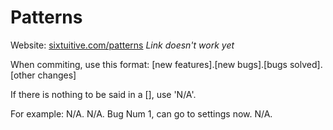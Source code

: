 # Patterns #

Website: [sixtuitive.com/patterns](https://www.sixtuitive.com/patterns.html) *Link doesn't work yet*

When commiting, use this format:
[new features].[new bugs].[bugs solved].[other changes]

If there is nothing to be said in a [], use 'N/A'.

For example: N/A. N/A. Bug Num 1, can go to settings now. N/A.